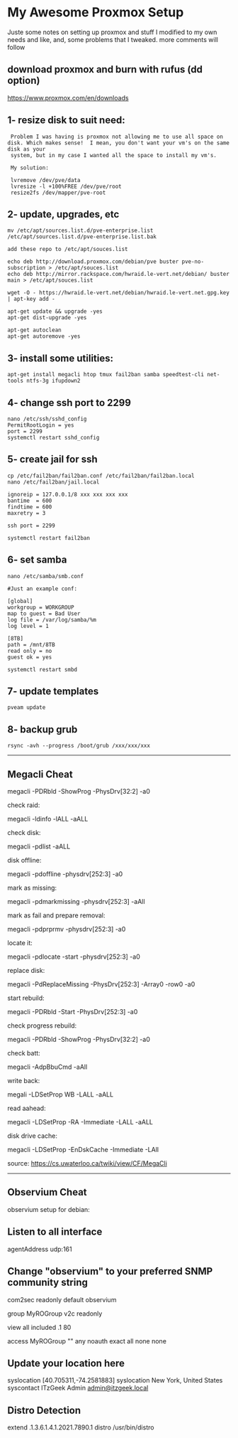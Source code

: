 # My Awesome Proxmox Setup

Juste some notes on setting up proxmox and stuff I modified to my own needs and like, and, some problems that I tweaked.
more comments will follow

## download proxmox and burn with rufus (dd option)

https://www.proxmox.com/en/downloads

## 1- resize disk to suit need:
     
     Problem I was having is proxmox not allowing me to use all space on disk. Which makes sense!  I mean, you don't want your vm's on the same disk as your  
     system, but in my case I wanted all the space to install my vm's.
     
     My solution:
     
     lvremove /dev/pve/data
     lvresize -l +100%FREE /dev/pve/root
     resize2fs /dev/mapper/pve-root

## 2- update, upgrades, etc

    mv /etc/apt/sources.list.d/pve-enterprise.list /etc/apt/sources.list.d/pve-enterprise.list.bak

    add these repo to /etc/apt/souces.list

    echo deb http://download.proxmox.com/debian/pve buster pve-no-subscription > /etc/apt/souces.list
    echo deb http://mirror.rackspace.com/hwraid.le-vert.net/debian/ buster main > /etc/apt/souces.list

    wget -O - https://hwraid.le-vert.net/debian/hwraid.le-vert.net.gpg.key | apt-key add -

    apt-get update && upgrade -yes
    apt-get dist-upgrade -yes

    apt-get autoclean 
    apt-get autoremove -yes

## 3- install some utilities:

    apt-get install megacli htop tmux fail2ban samba speedtest-cli net-tools ntfs-3g ifupdown2
    
## 4- change ssh port to 2299

    nano /etc/ssh/sshd_config
    PermitRootLogin = yes
    port = 2299
    systemctl restart sshd_config
    
## 5- create jail for ssh

    cp /etc/fail2ban/fail2ban.conf /etc/fail2ban/fail2ban.local
    nano /etc/fail2ban/jail.local

    ignoreip = 127.0.0.1/8 xxx xxx xxx xxx
    bantime  = 600
    findtime = 600
    maxretry = 3

    ssh port = 2299

    systemctl restart fail2ban

## 6- set samba

    nano /etc/samba/smb.conf

    #Just an example conf:
    
    [global]
    workgroup = WORKGROUP
    map to guest = Bad User
    log file = /var/log/samba/%m
    log level = 1
    
    [8TB]
    path = /mnt/8TB
    read only = no
    guest ok = yes

    systemctl restart smbd

## 7- update templates

    pveam update

## 8- backup grub

    rsync -avh --progress /boot/grub /xxx/xxx/xxx

**********************************************

## Megacli Cheat

     
megacli -PDRbld -ShowProg -PhysDrv[32:2] -a0


check raid:

 megacli -ldinfo -lALL -aALL

check disk:

 megacli -pdlist -aALL

disk offline:

megacli -pdoffline -physdrv[252:3] -a0

mark as missing:

megacli -pdmarkmissing -physdrv[252:3] -aAll


mark as fail and prepare removal:

megacli -pdprprmv -physdrv[252:3] -a0

locate it:

megacli -pdlocate -start -physdrv[252:3] -a0

replace disk:

megacli -PdReplaceMissing -PhysDrv[252:3] -Array0 -row0 -a0

start rebuild:

 megacli -PDRbld -Start -PhysDrv[252:3] -a0

check progress rebuild:

megacli -PDRbld -ShowProg -PhysDrv[32:2] -a0


check batt:

megacli -AdpBbuCmd -aAll

write back:

megali -LDSetProp WB -LALL -aALL

read aahead:

megacli -LDSetProp -RA -Immediate -LALL -aALL

disk drive cache:

megacli -LDSetProp -EnDskCache -Immediate -LAll 

source: https://cs.uwaterloo.ca/twiki/view/CF/MegaCli


***************************************

## Observium Cheat

observium setup for debian:

## Listen to all interface

agentAddress udp:161

## Change "observium" to your preferred SNMP community string

com2sec readonly default observium

group MyROGroup v2c readonly

view all included .1 80

access MyROGroup "" any noauth exact all none none

## Update your location here

syslocation [40.705311,-74.2581883]
syslocation New York, United States
syscontact ITzGeek Admin <admin@itzgeek.local>

## Distro Detection

extend .1.3.6.1.4.1.2021.7890.1 distro /usr/bin/distro
